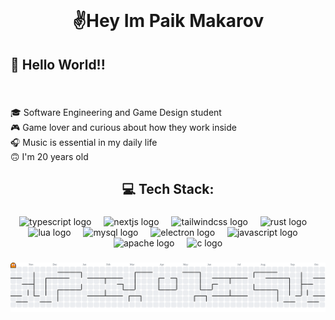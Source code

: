 <br clear="both">

<h1 align="center">✌️Hey Im Paik Makarov</h1>

###

<h2 align="left">💫 Hello World!!</h2>

###

<br clear="both">

<p align="left">🎓 Software Engineering and Game Design student<br>🎮 Game lover and curious about how they work inside<br>🎧 Music is essential in my daily life<br>🙃 I'm 20 years old</p>

###

<h2 align="center">💻 Tech Stack:</h2>

###

<div align="center">
  <img src="https://skillicons.dev/icons?i=ts" height="60" alt="typescript logo"  />
  <img width="12" />
  <img src="https://skillicons.dev/icons?i=nextjs" height="60" alt="nextjs logo"  />
  <img width="12" />
  <img src="https://skillicons.dev/icons?i=tailwind" height="60" alt="tailwindcss logo"  />
  <img width="12" />
  <img src="https://skillicons.dev/icons?i=rust" height="60" alt="rust logo"  />
  <img width="12" />
  <img src="https://cdn.jsdelivr.net/gh/devicons/devicon/icons/lua/lua-original.svg" height="60" alt="lua logo"  />
  <img width="12" />
  <img src="https://cdn.jsdelivr.net/gh/devicons/devicon/icons/mysql/mysql-original.svg" height="60" alt="mysql logo"  />
  <img width="12" />
  <img src="https://cdn.jsdelivr.net/gh/devicons/devicon/icons/electron/electron-original.svg" height="60" alt="electron logo"  />
  <img width="12" />
  <img src="https://cdn.jsdelivr.net/gh/devicons/devicon/icons/javascript/javascript-original.svg" height="60" alt="javascript logo"  />
  <img width="12" />
  <img src="https://cdn.jsdelivr.net/gh/devicons/devicon/icons/apache/apache-original.svg" height="60" alt="apache logo"  />
  <img width="12" />
  <img src="https://cdn.jsdelivr.net/gh/devicons/devicon/icons/c/c-original.svg" height="60" alt="c logo"  />
</div>

###

<picture>
  <source media="(prefers-color-scheme: dark)" srcset="https://raw.githubusercontent.com/ny-makarov/ny-makarov/output/pacman-contribution-graph-dark.svg">
  <source media="(prefers-color-scheme: light)" srcset="https://raw.githubusercontent.com/ny-makarov/ny-makarov/output/pacman-contribution-graph.svg">
  <img alt="pacman contribution graph" src="https://raw.githubusercontent.com/ny-makarov/ny-makarov/output/pacman-contribution-graph.svg">
</picture>

###
